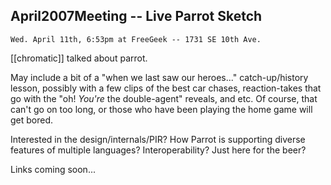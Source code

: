 ## April2007Meeting -- Live Parrot Sketch

    Wed. April 11th, 6:53pm at FreeGeek -- 1731 SE 10th Ave.

[[chromatic]] talked about parrot.

May include a bit of a "when we last saw our heroes..." catch-up/history lesson, possibly with a few clips of the best car chases, reaction-takes that go with the "oh! _You're_ the double-agent" reveals, and etc.  Of course, that can't go on too long, or those who have been playing the home game will get bored.

Interested in the design/internals/PIR?  How Parrot is supporting diverse features of multiple languages?  Interoperability?  Just here for the beer?

Links coming soon...
